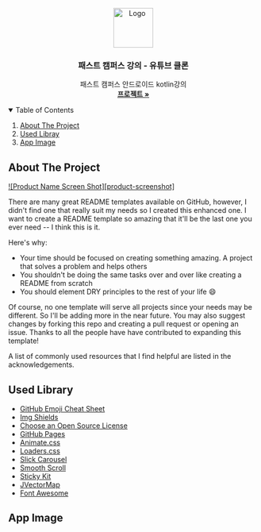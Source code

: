 <p align="center">
  <a href="https://github.com/kimhyungho/ANDROID-FastCampusYoutubeClone/">
    <img src="https://github.com/kimhyungho/ANDROID-FastCampusYoutubeClone/blob/master/youtube_logo.png" alt="Logo" width="80">
  </a>

  <h3 align="center">패스트 캠퍼스 강의 - 유튜브 클론</h3>

  <p align="center">
    패스트 캠퍼스 안드로이드 kotlin강의
    <br />
    <a href="https://github.com/kimhyungho/ANDROID-FastCampusYoutubeClone/"><strong>프로젝트 »</strong></a>
    <br />
  </p>
</p>


<details open="open">
  <summary>Table of Contents</summary>
  <ol>
    <li><a href="#about-the-project">About The Project</a></li>
    <li><a href="#used-libray">Used Libray</a></li>
    <li><a href="#app-image">App Image</a></li>
  </ol>
</details>



<!-- ABOUT THE PROJECT -->
## About The Project

[![Product Name Screen Shot][product-screenshot]](https://example.com)

There are many great README templates available on GitHub, however, I didn't find one that really suit my needs so I created this enhanced one. I want to create a README template so amazing that it'll be the last one you ever need -- I think this is it.

Here's why:
* Your time should be focused on creating something amazing. A project that solves a problem and helps others
* You shouldn't be doing the same tasks over and over like creating a README from scratch
* You should element DRY principles to the rest of your life :smile:

Of course, no one template will serve all projects since your needs may be different. So I'll be adding more in the near future. You may also suggest changes by forking this repo and creating a pull request or opening an issue. Thanks to all the people have have contributed to expanding this template!

A list of commonly used resources that I find helpful are listed in the acknowledgements.

<!-- USED LIBRARY -->
## Used Library
* [GitHub Emoji Cheat Sheet](https://www.webpagefx.com/tools/emoji-cheat-sheet)
* [Img Shields](https://shields.io)
* [Choose an Open Source License](https://choosealicense.com)
* [GitHub Pages](https://pages.github.com)
* [Animate.css](https://daneden.github.io/animate.css)
* [Loaders.css](https://connoratherton.com/loaders)
* [Slick Carousel](https://kenwheeler.github.io/slick)
* [Smooth Scroll](https://github.com/cferdinandi/smooth-scroll)
* [Sticky Kit](http://leafo.net/sticky-kit)
* [JVectorMap](http://jvectormap.com)
* [Font Awesome](https://fontawesome.com)

<!-- APP IMAGE -->
## App Image
